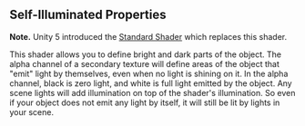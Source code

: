 Self-Illuminated Properties
---------------------------

**Note.** Unity 5 introduced the [Standard Shader](shader-StandardShader) which replaces this shader.

This shader allows you to define bright and dark parts of the object. The alpha channel of a secondary texture will define areas of the object that "emit" light by themselves, even when no light is shining on it. In the alpha channel, black is zero light, and white is full light emitted by the object. Any scene lights will add illumination on top of the shader's illumination. So even if your object does not emit any light by itself, it will still be lit by lights in your scene.
